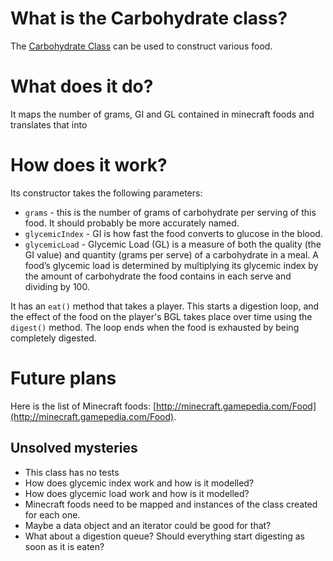 # What is the Carbohydrate class?

The [Carbohydrate Class](https://github.com/mc-t1/mct1/blob/master/src/Carbs/Carbohydrate.ts) can be used to construct various food.

# What does it do?

It maps the number of grams, GI and GL contained in minecraft foods and translates that into

# How does it work?

Its constructor takes the following parameters:

* `grams` - this is the number of grams of carbohydrate per serving of this food. It should probably be more accurately named.
* `glycemicIndex` - GI is how fast the food converts to glucose in the blood.
* `glycemicLoad` - Glycemic Load (GL) is a measure of both the quality (the GI value) and quantity (grams per serve) of a carbohydrate in a meal. A food’s glycemic load is determined by multiplying its glycemic index by the amount of carbohydrate the food contains in each serve and dividing by 100.

It has an `eat()` method that takes a player.
This starts a digestion loop, and the effect of the food on the player's BGL takes place over time using the `digest()` method.
The loop ends when the food is exhausted by being completely digested.

# Future plans

Here is the list of Minecraft foods: [http://minecraft.gamepedia.com/Food](http://minecraft.gamepedia.com/Food).

## Unsolved mysteries

* This class has no tests
* How does glycemic index work and how is it modelled?
* How does glycemic load work and how is it modelled?
* Minecraft foods need to be mapped and instances of the class created for each one.
* Maybe a data object and an iterator could be good for that?
* What about a digestion queue? Should everything start digesting as soon as it is eaten?
